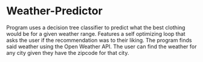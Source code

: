 # Weather-Predictor
Program uses a decision tree classifier to predict what the best clothing would be for a given weather range.
Features a self optimizing loop that asks the user if the recommendation was to
their liking.
The program finds said weather using the Open Weather API.
The user can find the weather for any city given they have the zipcode for that city.
